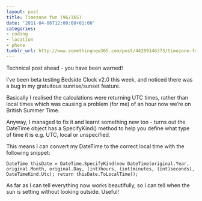 ```yaml
---
layout: post
title: Timezone fun (96/365)
date: '2011-04-06T12:00:00+01:00'
categories:
- coding
- location
- phone
tumblr_url: http://www.somethingnew365.com/post/44289146373/timezone-fun-96365
---
```

Technical post ahead - you have been warned!

I’ve been beta testing Bedside Clock v2.0 this week, and noticed there was a bug in my gratuitous sunrise/sunset feature.

Basically I realised the calculations were returning UTC times, rather than local times which was causing a problem (for me) of an hour now we’re on British Summer Time.

Anyway, I managed to fix it and learnt something new too - turns out the DateTime object has a SpecifyKind() method to help you define what type of time it is e.g. UTC, local or unspecified.

This means I can convert my DateTime to the correct local time with the following snippet:

```
DateTime thisDate = DateTime.SpecifyKind(new DateTime(original.Year, original.Month, original.Day, (int)hours, (int)minutes, (int)seconds), DateTimeKind.Utc); return thisDate.ToLocalTime();
```

As far as I can tell everything now works beautifully, so I can tell when the sun is setting without looking outside. Useful!
